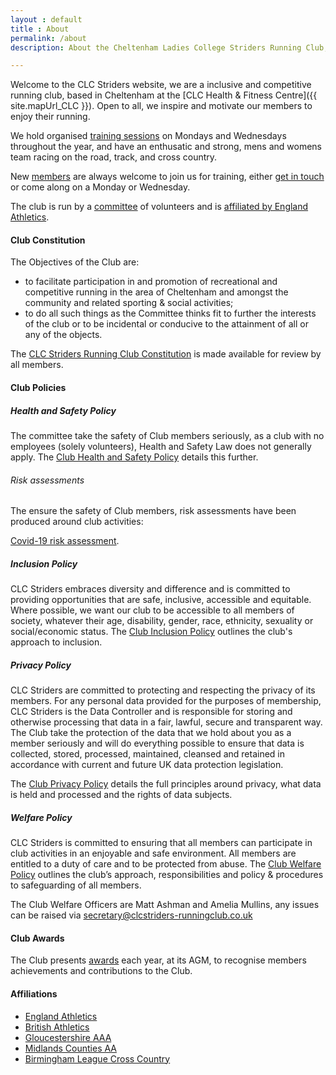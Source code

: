 ```yaml
---
layout : default
title : About
permalink: /about
description: About the Cheltenham Ladies College Striders Running Club, founded in 2008.

---
```


Welcome to the CLC Striders website, we are a inclusive and competitive running club, based in Cheltenham at the [CLC Health & Fitness Centre]({{ site.mapUrl_CLC }}). Open to all, we inspire and motivate our members to enjoy their running.

We hold organised [training sessions](/training) on Mondays and Wednesdays throughout the year, and have an enthusatic and strong, mens and womens team racing on the road, track, and cross country.

New [members](/membership) are always welcome to join us for training, either [get in touch](/contact) or come along on a Monday or Wednesday.

The club is run by a [committee](/committee) of volunteers and is [affiliated by England Athletics](/assets/affiliation-certificate.pdf).

#### Club Constitution

The Objectives of the Club are:
* to facilitate participation in and promotion of recreational and competitive running in the area of Cheltenham and amongst the community and related sporting & social activities;
* to do all such things as the Committee thinks fit to further the interests of the club or to be incidental or conducive to the attainment of all or any of the objects.

The [CLC Striders Running Club Constitution](/assets/CLC-Striders-Running-Club-Constitution.pdf) is made available for review by all members.

#### Club Policies

##### Health and Safety Policy

The committee take the safety of Club members seriously, as a club with no employees (solely volunteers), Health and Safety Law does not generally apply. The [Club Health and Safety Policy](/assets/Policies/CLC-Striders-HandS-policy.pdf) details this further. 

###### Risk assessments

The ensure the safety of Club members, risk assessments have been produced around club activities:

[Covid-19 risk assessment](/assets/Covid-19-risk-assessment.pdf).

##### Inclusion Policy

CLC Striders embraces diversity and difference and is committed to providing opportunities that are safe, inclusive, accessible and equitable. Where possible, we want our club to be accessible to all members of society, whatever their age, disability, gender, race, ethnicity, sexuality or social/economic status. The [Club Inclusion Policy](/assets/Policies/CLC-Striders-Inclusion-Policy.pdf) outlines the club's approach to inclusion.

##### Privacy Policy

CLC Striders are committed to protecting and respecting the privacy of its members. For any personal data provided for the purposes of membership, CLC Striders is the Data Controller and is responsible for storing and otherwise processing that data in a fair, lawful, secure and transparent way. The Club take the protection of the data that we hold about you as a member seriously and will do everything possible to ensure that data is collected, stored, processed, maintained, cleansed and retained in accordance with current and future UK data protection legislation.

The [Club Privacy Policy](/assets/Policies/CLC-Striders-Privacy-Policy.pdf) details the full principles around privacy, what data is held and processed and the rights of data subjects.

##### Welfare Policy

CLC Striders is committed to ensuring that all members can participate in club activities in an enjoyable and safe environment. All members are entitled to a duty of care and to be protected from abuse. The [Club Welfare Policy](/assets/Policies/CLC-Striders-Welfare-Policy.pdf) outlines the club’s approach, responsibilities and policy & procedures to safeguarding of all members. 

The Club Welfare Officers are Matt Ashman and Amelia Mullins, any issues can be raised via <secretary@clcstriders-runningclub.co.uk>

#### Club Awards

The Club presents [awards](/awards) each year, at its AGM, to recognise members achievements and contributions to the Club. 

#### Affiliations

- [England Athletics](https://www.englandathletics.org/)
- [British Athletics](https://www.britishathletics.org.uk/)
- [Gloucestershire AAA](https://www.glosaaa.org.uk/)
- [Midlands Counties AA](https://www.midlandathletics.org.uk/)
- [Birmingham League Cross Country](https://www.birminghamccleague.co.uk/)
